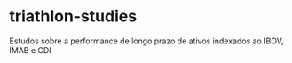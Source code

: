 # triathlon-studies
Estudos sobre a performance de longo prazo de ativos indexados ao IBOV, IMAB e CDI
